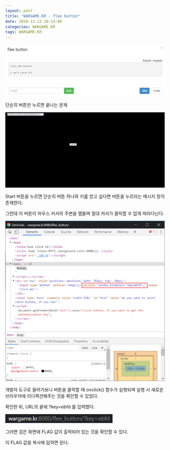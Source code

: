 ```yaml
---
layout: post
title: "WARGAME.KR - flee button"
date: 2020-12-12 20:14:00
categories: WARGAME.KR
tags: WARGAME.KR
---
```


<img src="/assets/image/2020-12-12-WARGAME.KR_flee button/1.png"/>

단순히 버튼만 누르면 끝나는 문제

<img src="/assets/image/2020-12-12-WARGAME.KR_flee button/2.png"/>

Start 버튼을 누르면 단순히 버튼 하나와 키를 얻고 싶다면 버튼을 누르라는 메시지 창이 존재한다.

그런데 이 버튼이 마우스 커서의 주변을 맴돌며 절대 커서가 클릭할 수 없게 따라다닌다.

<img src="/assets/image/2020-12-12-WARGAME.KR_flee button/3.png"/>

개발자 도구로 들어가보니 버튼을 클릭할 때 onclick() 함수가 실행되며 실행 시 새로운 브라우저에 리디렉션해주는 것을 확인할 수 있었다.

확인한 뒤, URL의 끝에 ?key=ebfd 를 입력했다.

<img src="/assets/image/2020-12-12-WARGAME.KR_flee button/4.png"/>

그러면 검은 화면에 FLAG 값이 출력되어 있는 것을 확인할 수 있다.

이 FLAG 값을 복사해 답하면 된다.